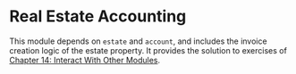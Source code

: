# Real Estate Accounting

This module depends on `estate` and `account`, and includes the invoice creation logic of the estate property. It provides the solution to exercises of [Chapter 14: Interact With Other Modules](https://www.odoo.com/documentation/16.0/developer/tutorials/getting_started/14_other_module.html). 